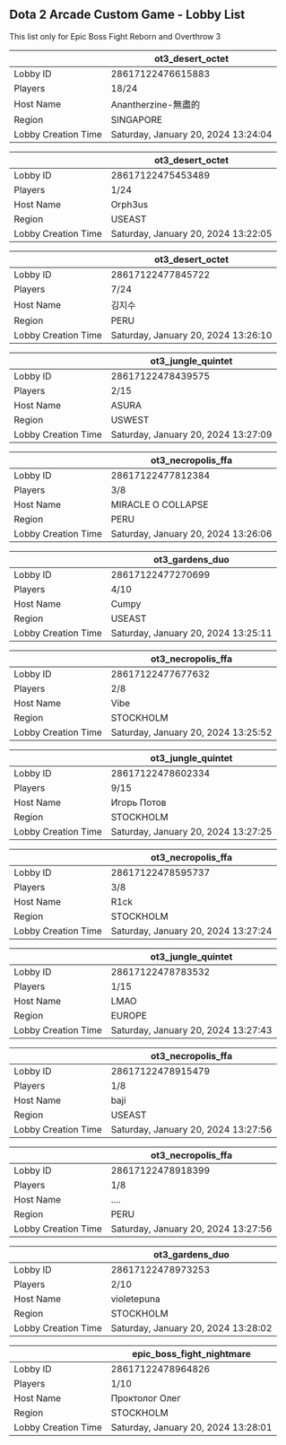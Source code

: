 ## Dota 2 Arcade Custom Game - Lobby List

This list only for Epic Boss Fight Reborn and Overthrow 3

|  | ot3_desert_octet |
| ------ | ------ |
| Lobby ID | 28617122476615883 |
| Players | 18/24 |
| Host Name | Anantherzine-無盡的 |
| Region | SINGAPORE |
| Lobby Creation Time | Saturday, January 20, 2024 13:24:04 |


|  | ot3_desert_octet |
| ------ | ------ |
| Lobby ID | 28617122475453489 |
| Players | 1/24 |
| Host Name | Orph3us |
| Region | USEAST |
| Lobby Creation Time | Saturday, January 20, 2024 13:22:05 |


|  | ot3_desert_octet |
| ------ | ------ |
| Lobby ID | 28617122477845722 |
| Players | 7/24 |
| Host Name | 김지수 |
| Region | PERU |
| Lobby Creation Time | Saturday, January 20, 2024 13:26:10 |


|  | ot3_jungle_quintet |
| ------ | ------ |
| Lobby ID | 28617122478439575 |
| Players | 2/15 |
| Host Name | ASURA |
| Region | USWEST |
| Lobby Creation Time | Saturday, January 20, 2024 13:27:09 |


|  | ot3_necropolis_ffa |
| ------ | ------ |
| Lobby ID | 28617122477812384 |
| Players | 3/8 |
| Host Name | MIRACLE O COLLAPSE |
| Region | PERU |
| Lobby Creation Time | Saturday, January 20, 2024 13:26:06 |


|  | ot3_gardens_duo |
| ------ | ------ |
| Lobby ID | 28617122477270699 |
| Players | 4/10 |
| Host Name | Cumpy |
| Region | USEAST |
| Lobby Creation Time | Saturday, January 20, 2024 13:25:11 |


|  | ot3_necropolis_ffa |
| ------ | ------ |
| Lobby ID | 28617122477677632 |
| Players | 2/8 |
| Host Name | Vibe |
| Region | STOCKHOLM |
| Lobby Creation Time | Saturday, January 20, 2024 13:25:52 |


|  | ot3_jungle_quintet |
| ------ | ------ |
| Lobby ID | 28617122478602334 |
| Players | 9/15 |
| Host Name | Игорь Потов |
| Region | STOCKHOLM |
| Lobby Creation Time | Saturday, January 20, 2024 13:27:25 |


|  | ot3_necropolis_ffa |
| ------ | ------ |
| Lobby ID | 28617122478595737 |
| Players | 3/8 |
| Host Name | R1ck |
| Region | STOCKHOLM |
| Lobby Creation Time | Saturday, January 20, 2024 13:27:24 |


|  | ot3_jungle_quintet |
| ------ | ------ |
| Lobby ID | 28617122478783532 |
| Players | 1/15 |
| Host Name | LMAO |
| Region | EUROPE |
| Lobby Creation Time | Saturday, January 20, 2024 13:27:43 |


|  | ot3_necropolis_ffa |
| ------ | ------ |
| Lobby ID | 28617122478915479 |
| Players | 1/8 |
| Host Name | baji |
| Region | USEAST |
| Lobby Creation Time | Saturday, January 20, 2024 13:27:56 |


|  | ot3_necropolis_ffa |
| ------ | ------ |
| Lobby ID | 28617122478918399 |
| Players | 1/8 |
| Host Name | .... |
| Region | PERU |
| Lobby Creation Time | Saturday, January 20, 2024 13:27:56 |


|  | ot3_gardens_duo |
| ------ | ------ |
| Lobby ID | 28617122478973253 |
| Players | 2/10 |
| Host Name | violetepuna |
| Region | STOCKHOLM |
| Lobby Creation Time | Saturday, January 20, 2024 13:28:02 |


|  | epic_boss_fight_nightmare |
| ------ | ------ |
| Lobby ID | 28617122478964826 |
| Players | 1/10 |
| Host Name | Проктолог Олег |
| Region | STOCKHOLM |
| Lobby Creation Time | Saturday, January 20, 2024 13:28:01 |


